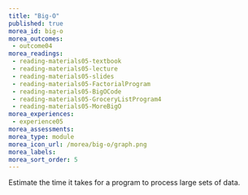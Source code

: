```yaml
---
title: "Big-O"
published: true
morea_id: big-o
morea_outcomes:
 - outcome04
morea_readings: 
 - reading-materials05-textbook
 - reading-materials05-lecture 
 - reading-materials05-slides
 - reading-materials05-FactorialProgram
 - reading-materials05-BigOCode 
 - reading-materials05-GroceryListProgram4 
 - reading-materials05-MoreBigO 
morea_experiences:
 - experience05
morea_assessments:
morea_type: module
morea_icon_url: /morea/big-o/graph.png
morea_labels:
morea_sort_order: 5
---
```


Estimate the time it takes for a program to process large sets of data.
